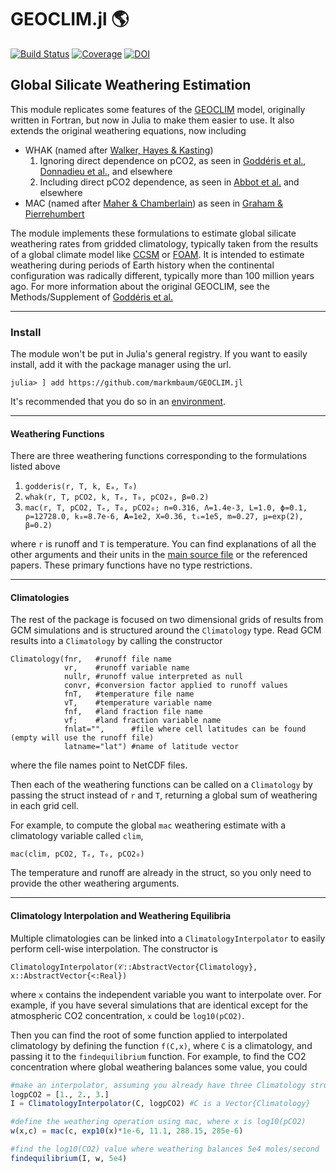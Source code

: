 # GEOCLIM.jl 🌎

[![Build Status](https://github.com/markmbaum/GEOCLIM.jl/workflows/CI/badge.svg)](https://github.com/markmbaum/GEOCLIM.jl/actions)
[![Coverage](https://codecov.io/gh/markmbaum/GEOCLIM.jl/branch/main/graph/badge.svg)](https://codecov.io/gh/markmbaum/GEOCLIM.jl)
[![DOI](https://zenodo.org/badge/DOI/10.5281/zenodo.5784232.svg)](https://doi.org/10.5281/zenodo.5784232)

## Global Silicate Weathering Estimation

This module replicates some features of the [GEOCLIM](https://geoclimmodel.wordpress.com/) model, originally written in Fortran, but now in Julia to make them easier to use. It also extends the original weathering equations, now including
* WHAK (named after [Walker, Hayes & Kasting](http://doi.wiley.com/10.1029/JC086iC10p09776))
	1. Ignoring direct dependence on pCO2, as seen in [Goddéris et al.](https://doi.org/10.1038/ngeo2931), [Donnadieu et al.](https://doi.org/10.1029/2006GC001278), and elsewhere
	2. Including direct pCO2 dependence, as seen in [Abbot et al.](https://doi.org/10.1088/0004-637X/756/2/178) and elsewhere
* MAC (named after [Maher & Chamberlain](https://doi.org/10.1126/science.1250770)) as seen in [Graham & Pierrehumbert](https://doi.org/10.3847/1538-4357/ab9362)

The module implements these formulations to estimate global silicate weathering rates from gridded climatology, typically taken from the results of a global climate model like [CCSM](https://www.cesm.ucar.edu/models/ccsm4.0/) or [FOAM](https://www.mcs.anl.gov/research/projects/foam/). It is intended to estimate weathering during periods of Earth history when the continental configuration was radically different, typically more than 100 million years ago. For more information about the original GEOCLIM, see the Methods/Supplement of [Goddéris et al.](https://doi.org/10.1038/ngeo2931)

------
### Install

The module won't be put in Julia's general registry. If you want to easily install, add it with the package manager using the url.
```
julia> ] add https://github.com/markmbaum/GEOCLIM.jl
```

It's recommended that you do so in an [environment](https://pkgdocs.julialang.org/v1.2/environments/).

------
#### Weathering Functions

There are three weathering functions corresponding to the formulations listed above
1. `godderis(r, T, k, Eₐ, T₀)`
2. `whak(r, T, pCO2, k, Tₑ, T₀, pCO2₀, β=0.2)`
3. `mac(r, T, pCO2, Tₑ, T₀, pCO2₀;
             n=0.316,
             Λ=1.4e-3,
             L=1.0,
             ϕ=0.1,
             ρ=12728.0,
             k₀=8.7e-6,
             𝐀=1e2,
             X=0.36,
             tₛ=1e5,
             m=0.27,
             μ=exp(2),
             β=0.2)`
             
where `r` is runoff and `T` is temperature. You can find explanations of all the other arguments and their units in the [main source file](https://github.com/markmbaum/GEOCLIM.jl/blob/main/src/GEOCLIM.jl) or the referenced papers. These primary functions have no type restrictions.

------
#### Climatologies

The rest of the package is focused on two dimensional grids of results from GCM simulations and is structured around the `Climatology` type. Read GCM results into a `Climatology` by calling the constructor
```
Climatology(fnr,   #runoff file name
            vr,    #runoff variable name
            nullr, #runoff value interpreted as null
            convr, #conversion factor applied to runoff values
            fnT,   #temperature file name
            vT,    #temperature variable name
            fnf,   #land fraction file name
            vf;    #land fraction variable name
            fnlat="",      #file where cell latitudes can be found (empty will use the runoff file)
            latname="lat") #name of latitude vector
```
where the file names point to NetCDF files.

Then each of the weathering functions can be called on a `Climatology` by passing the struct instead of `r` and `T`, returning a global sum of weathering in each grid cell.

For example, to compute the global `mac` weathering estimate with a climatology variable called `clim`,
```
mac(clim, pCO2, Tₑ, T₀, pCO2₀)
```
The temperature and runoff are already in the struct, so you only need to provide the other weathering arguments.

------
#### Climatology Interpolation and Weathering Equilibria

Multiple climatologies can be linked into a `ClimatologyInterpolator` to easily perform cell-wise interpolation. The constructor is
```
ClimatologyInterpolator(𝒞::AbstractVector{Climatology}, x::AbstractVector{<:Real})
```
where `x` contains the independent variable you want to interpolate over. For example, if you have several simulations that are identical except for the atmospheric CO2 concentration, `x` could be `log10(pCO2)`.

Then you can find the root of some function applied to interpolated climatology by defining the function `f(C,x)`, where `C` is  a climatology, and passing it to the `findequilibrium` function. For example, to find the CO2 concentration where global weathering balances some value, you could
```julia
#make an interpolator, assuming you already have three Climatology structs
logpCO2 = [1., 2., 3.]
I = ClimatologyInterpolator(C, logpCO2) #C is a Vector{Climatology}

#define the weathering operation using mac, where x is log10(pCO2)
w(x,c) = mac(c, exp10(x)*1e-6, 11.1, 288.15, 285e-6)

#find the log10(CO2) value where weathering balances 5e4 moles/second
findequilibrium(I, w, 5e4)
```
